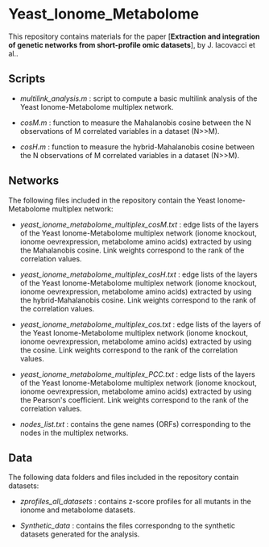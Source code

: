 # Yeast_Ionome_Metabolome

This repository contains materials for the paper [**Extraction and integration of genetic networks from short-profile omic datasets**], by J. Iacovacci et al..

## Scripts
* *multilink_analysis.m* : script to compute a basic multilink analysis of the Yeast Ionome-Metabolome multiplex network.

* *cosM.m* : function to measure the Mahalanobis cosine between the N observations of M correlated variables in a dataset (N>>M).

* *cosH.m* : function to measure the hybrid-Mahalanobis cosine between the N observations of M correlated variables in a dataset (N>>M).


## Networks
The following files included in the repository contain the Yeast Ionome-Metabolome multiplex network:

* *yeast_ionome_metabolome_multiplex_cosM.txt* : edge lists of the layers of the Yeast Ionome-Metabolome multiplex network (ionome knockout, ionome oevrexpression, metabolome amino acids) extracted by using the Mahalanobis cosine. Link weights correspond to the rank of the correlation values. 
  
* *yeast_ionome_metabolome_multiplex_cosH.txt* : edge lists of the layers of the Yeast Ionome-Metabolome multiplex network (ionome knockout, ionome oevrexpression, metabolome amino acids) extracted by using the hybrid-Mahalanobis cosine. Link weights correspond to the rank of the correlation values. 
  
* *yeast_ionome_metabolome_multiplex_cos.txt* : edge lists of the layers of the Yeast Ionome-Metabolome multiplex network (ionome knockout, ionome oevrexpression, metabolome amino acids) extracted by using the cosine. Link weights correspond to the rank of the correlation values. 

* *yeast_ionome_metabolome_multiplex_PCC.txt* : edge lists of the layers of the Yeast Ionome-Metabolome multiplex network (ionome knockout, ionome oevrexpression, metabolome amino acids) extracted by using the Pearson's coefficient. Link weights correspond to the rank of the correlation values. 
    
* *nodes_list.txt* : contains the gene names (ORFs) corresponding to the nodes in the multiplex networks. 
  
 
 ## Data
The following data folders and files included in the repository contain datasets:

* *zprofiles_all_datasets* : contains z-score profiles for all mutants in the ionome and metabolome datasets. 

* *Synthetic_data* : contains the files correspondng to the synthetic datasets generated for the analysis. 
  
  
  
  
